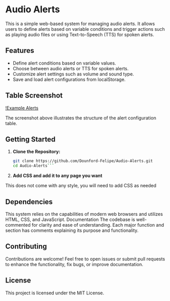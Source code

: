 # Audio Alerts

This is a simple web-based system for managing audio alerts. It allows users to define alerts based on variable conditions and trigger actions such as playing audio files or using Text-to-Speech (TTS) for spoken alerts.

## Features

- Define alert conditions based on variable values.
- Choose between audio alerts or TTS for spoken alerts.
- Customize alert settings such as volume and sound type.
- Save and load alert configurations from localStorage.

## Table Screenshot

[!Example Alerts](https://i.imgur.com/gLUw5xV.png)

The screenshot above illustrates the structure of the alert configuration table.

## Getting Started

1. **Clone the Repository:**

   ```bash
   git clone https://github.com/Dounford-Felipe/Audio-Alerts.git
   cd Audio-Alerts```

2. **Add CSS and add it to any page you want**

This does not come with any style, you will need to add CSS as needed

## Dependencies
This system relies on the capabilities of modern web browsers and utilizes HTML, CSS, and JavaScript.
Documentation
The codebase is well-commented for clarity and ease of understanding. Each major function and section has comments explaining its purpose and functionality.

## Contributing
Contributions are welcome! Feel free to open issues or submit pull requests to enhance the functionality, fix bugs, or improve documentation.

## License
This project is licensed under the MIT License.